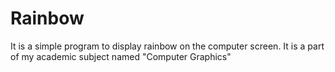 # Rainbow

It is a simple program to display rainbow on the computer screen.
It is a part of my academic subject named "Computer Graphics"
